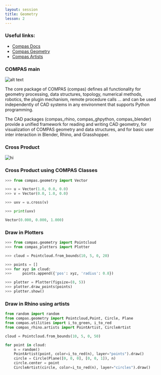 ```yaml
---
layout: session
title: Geometry
lesson: 2
---
```


### Useful links:

* [Compas Docs](https://compas.dev/compas/latest/index.html)
* [Compas Geometry](https://compas.dev/compas/latest/api/compas.geometry.html)
* [Compas Artists](https://compas.dev/compas/latest/api/compas_ghpython.artists.html)

### COMPAS main

![alt text](https://github.com/le-ar-n/le-ar-n/blob/main/docs/_images/compas_geometry.png "Compas main")

The core package of COMPAS (compas) defines all functionality for geometry processing, data structures, topology, numerical methods, robotics, the plugin mechanism, remote procedure calls … and can be used independently of CAD systems in any environment that supports Python programming.

The CAD packages (compas_rhino, compas_ghpython, compas_blender) provide a unified framework for reading and writing CAD geometry, for visualization of COMPAS geometry and data structures, and for basic user inter interaction in Blender, Rhino, and Grasshopper.

### Cross Product

<img src="_images/vector_cross_product.png" alt="hi" class="inline"/>

### Cross Product using COMPAS Classes

```python
>>> from compas.geometry import Vector

>>> u = Vector(1.0, 0.0, 0.0)
>>> v = Vector(0.0, 1.0, 0.0)

>>> uxv = u.cross(v)

>>> print(uxv)

Vector(0.000, 0.000, 1.000)
```

### Draw in Plotters

```python
>>> from compas.geometry import Pointcloud
>>> from compas_plotters import Plotter

>>> cloud = Pointcloud.from_bounds(10, 5, 0, 20)

>>> points = []
>>> for xyz in cloud:
>>>     points.append({'pos': xyz, 'radius': 0.8})

>>> plotter = Plotter(figsize=(8, 5))
>>> plotter.draw_points(points)
>>> plotter.show()
```

### Draw in Rhino using artists

```python
from random import random
from compas.geometry import Pointcloud,Point, Circle, Plane
from compas.utilities import i_to_green, i_to_red
from compas_rhino.artists import PointArtist, CircleArtist

cloud = Pointcloud.from_bounds(10, 5, 0, 50)

for point in cloud:
    n = random()
    PointArtist(point, color=i_to_red(n), layer="points").draw()
    circle = Circle(Plane([0, 0, 0], [0, 0, 1]), n)
    circle.center = point
    CircleArtist(circle, color=i_to_red(n), layer="circles").draw()
```